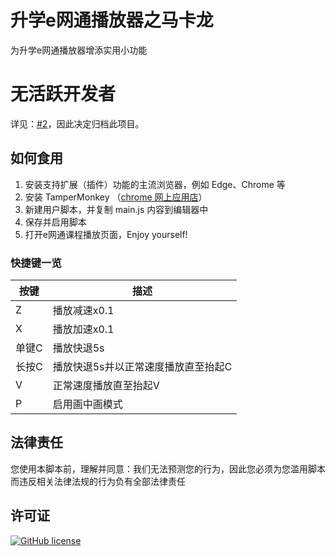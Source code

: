 # 升学e网通播放器之马卡龙

为升学e网通播放器增添实用小功能

# 无活跃开发者

详见：[#2](https://github.com/qianjunakasumi/EWTPlayerMacaron/issues/2)，因此决定归档此项目。

## 如何食用

1. 安装支持扩展（插件）功能的主流浏览器，例如 Edge、Chrome 等
2. 安装 TamperMonkey （[chrome 网上应用店](https://chrome.google.com/webstore/detail/tampermonkey/dhdgffkkebhmkfjojejmpbldmpobfkfo)）
3. 新建用户脚本，并复制 main.js 内容到编辑器中
4. 保存并启用脚本
5. 打开e网通课程播放页面，Enjoy yourself!

### 快捷键一览

|按键|描述|
|---|----|
|Z|播放减速x0.1|
|X|播放加速x0.1|
|单键C|播放快退5s|
|长按C|播放快退5s并以正常速度播放直至抬起C|
|V|正常速度播放直至抬起V|
|P|启用画中画模式|

## 法律责任

您使用本脚本前，理解并同意：我们无法预测您的行为，因此您必须为您滥用脚本而违反相关法律法规的行为负有全部法律责任

## 许可证

[![GitHub license](https://img.shields.io/github/license/qianjunakasumi/EWTPlayerMacaron?style=for-the-badge)](https://github.com/qianjunakasumi/EWTPlayerMacaron/blob/main/LICENSE)
